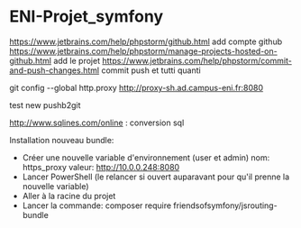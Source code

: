 # ENI-Projet_symfony

https://www.jetbrains.com/help/phpstorm/github.html add compte github
https://www.jetbrains.com/help/phpstorm/manage-projects-hosted-on-github.html add le projet
https://www.jetbrains.com/help/phpstorm/commit-and-push-changes.html commit push et tutti quanti 


git config --global http.proxy http://proxy-sh.ad.campus-eni.fr:8080

test new pushb2git 

http://www.sqlines.com/online  : conversion sql

Installation nouveau bundle:
- Créer une nouvelle variable d'environnement (user et admin)
        nom: https_proxy
        valeur: http://10.0.0.248:8080
- Lancer PowerShell (le relancer si ouvert auparavant pour qu'il prenne la nouvelle variable)
- Aller à la racine du projet
- Lancer la commande: composer require friendsofsymfony/jsrouting-bundle